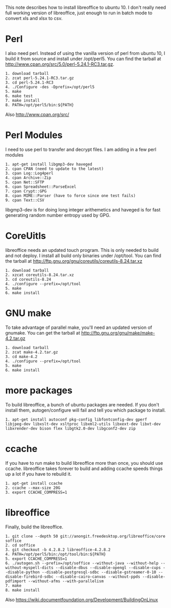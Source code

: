 This note describes how to install libreoffice to ubuntu 10. I don't really need full
working version of libreoffice, just enough to run in batch mode to convert xls and
xlsx to csv.

# Perl

I also need perl. Instead of using the vanilla version of perl from ubuntu 10, I build it from source
and install under /opt/perl5. You can find the tarball at <http://www.cpan.org/src/5.0/perl-5.24.1-RC3.tar.gz>.

	1. download tarball
	2. zcat perl-5.24.1-RC3.tar.gz
	3. cd perl-5.24.1-RC3
	4. ./Configure -des -Dprefix=/opt/perl5
	5. make
	6. make test
	7. make install
	8. PATH=/opt/perl5/bin:${PATH}

Also http://www.cpan.org/src/

# Perl Modules

I need to use perl to transfer and decrypt files. I am adding in a few perl modules

	1. apt-get install libgmp3-dev haveged
	2. cpan CPAN (need to update to the latest)
	3. cpan Log::Log4perl
	4. cpan Archive::Zip
	5. cpan Net::SFTP
	6. cpan Spreadsheet::ParseExcel
	7. cpan Crypt::GPG
	8. cpan MIME::Parser (have to force since one test fails)
	9. cpan Text::CSV

libgmp3-dev is for doing long integer arithemetics and haveged is for fast generating random number entropy used by GPG.

# CoreUitls

libreoffice needs an updated touch program. This is only needed to build and not deploy. I install
all build only binaries under /opt/tool. You can find the tarball at 
<http://ftp.gnu.org/gnu/coreutils/coreutils-8.24.tar.xz> 

	1. download tarball
	2. xzcat coreutils-8.24.tar.xz
	3. cd coreutils-8.24
	4. ./configure --prefix=/opt/tool
	5. make
	6. make install

# GNU make

To take advantage of parallel make, you'll need an updated version of gnumake. You can get the tarball
at <http://ftp.gnu.org/gnu/make/make-4.2.tar.gz>

	1. download tarball
	2. zcat make-4.2.tar.gz
	3. cd make-4.2
	4. ./configure --prefix=/opt/tool
	5. make
	6. make install

# more packages

To build libreoffice, a bunch of ubuntu packages are needed. If you don't install them, autogen/configure will fail 
and tell you which package to install. 

	1. apt-get install autoconf pkg-config libfontconfig-dev gperf libjpeg-dev libxslt-dev xsltproc libxml2-utils libxext-dev libxt-dev libxrender-dev bison flex libgtk2.0-dev libgconf2-dev zip


# ccache

If you have to run make to build libreoffice more than once, you should use ccache. libreoffice takes forever to build and adding
ccache speeds things up a lot if you have to rebuild it.

	1. apt-get install ccache
	2. ccache --max-size 20G
	3. export CCACHE_COMPRESS=1

# libreoffice

Finally, build the libreoffice.

	1. git clone --depth 50 git://anongit.freedesktop.org/libreoffice/core soffice
	2. cd soffice
	3. git checkout -b 4.2.8.2 libreoffice-4.2.8.2
	4. PATH=/opt/perl5/bin:/opt/tool/bin:${PATH}
	5. export CCACHE_COMPRESS=1
	6. ./autogen.sh --prefix=/opt/soffice --without-java --without-help --without-myspell-dicts --disable-dbus --disable-opengl --disable-cups --disable-python --disable-postgresql-sdbc --disable-gstreamer-0-10 --disable-firebird-sdbc --disable-cairo-canvas --without-ppds --disable-pdfimport --without-afms --with-parallelism 
	7. make
	8. make install

Also https://wiki.documentfoundation.org/Development/BuildingOnLinux
